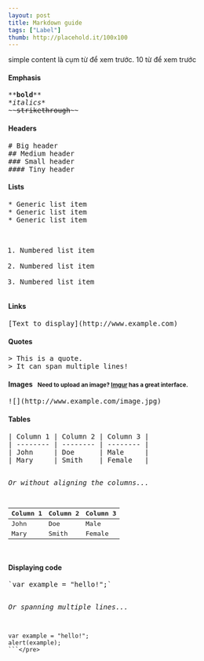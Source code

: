 ```yaml
---
layout: post
title: Markdown guide
tags: ["Label"]
thumb: http://placehold.it/100x100
---
```

simple content là cụm từ để xem trước. 10 từ để xem trước
<h4>Emphasis</h4>
<pre>**<strong>bold</strong>**
*<em>italics</em>*
~~<strike>strikethrough</strike>~~</pre>

<h4>Headers</h4>
<pre># Big header
## Medium header
### Small header
#### Tiny header</pre>

<h4>Lists</h4>
<pre>* Generic list item
* Generic list item
* Generic list item

1. Numbered list item
2. Numbered list item
3. Numbered list item</pre>

<h4>Links</h4>
<pre>[Text to display](http://www.example.com)</pre>

<h4>Quotes</h4>
<pre>> This is a quote.
> It can span multiple lines!</pre>

<h4>Images &nbsp; <small>Need to upload an image? <a href="http://imgur.com/" target="_blank">Imgur</a> has a great interface.</small></h4>
<pre>![](http://www.example.com/image.jpg)</pre>

<h4>Tables</h4>
<pre>| Column 1 | Column 2 | Column 3 |
| -------- | -------- | -------- |
| John     | Doe      | Male     |
| Mary     | Smith    | Female   |

<em>Or without aligning the columns...</em>

| Column 1 | Column 2 | Column 3 |
| -------- | -------- | -------- |
| John | Doe | Male |
| Mary | Smith | Female |
</pre>

<h4>Displaying code</h4>
<pre>`var example = "hello!";`

<em>Or spanning multiple lines...</em>

```
var example = "hello!";
alert(example);
```</pre>